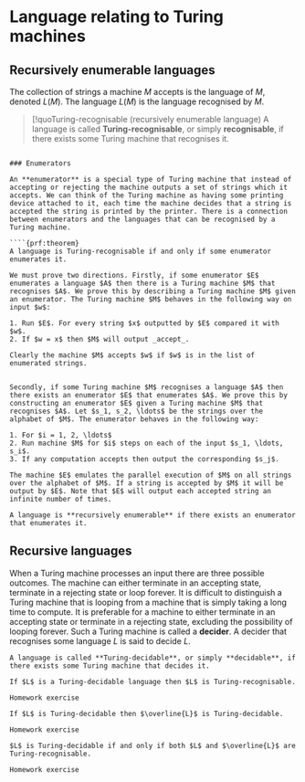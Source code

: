 # Language relating to Turing machines

## Recursively enumerable languages 

The collection of strings a machine $M$ accepts is the language of $M$, denoted $L(M)$. The language $L(M)$ is the language recognised by $M$.

> [!quoTuring-recognisable (recursively enumerable language)
A language is called **Turing-recognisable**, or simply **recognisable**, if there exists some Turing machine that recognises it.
````

### Enumerators

An **enumerator** is a special type of Turing machine that instead of accepting or rejecting the machine outputs a set of strings which it accepts. We can think of the Turing machine as having some printing device attached to it, each time the machine decides that a string is accepted the string is printed by the printer. There is a connection between enumerators and the languages that can be recognised by a Turing machine.

````{prf:theorem}
A language is Turing-recognisable if and only if some enumerator enumerates it.
````

````{prf:proof}
We must prove two directions. Firstly, if some enumerator $E$ enumerates a language $A$ then there is a Turing machine $M$ that recognises $A$. We prove this by describing a Turing machine $M$ given an enumerator. The Turing machine $M$ behaves in the following way on input $w$:

1. Run $E$. For every string $x$ outputted by $E$ compared it with $w$.
2. If $w = x$ then $M$ will output _accept_.

Clearly the machine $M$ accepts $w$ if $w$ is in the list of enumerated strings.


Secondly, if some Turing machine $M$ recognises a language $A$ then there exists an enumerator $E$ that enumerates $A$. We prove this by constructing an enumerator $E$ given a Turing machine $M$ that recognises $A$. Let $s_1, s_2, \ldots$ be the strings over the alphabet of $M$. The enumerator behaves in the following way: 

1. For $i = 1, 2, \ldots$
2. Run machine $M$ for $i$ steps on each of the input $s_1, \ldots, s_i$.
3. If any computation accepts then output the corresponding $s_j$.

The machine $E$ emulates the parallel execution of $M$ on all strings over the alphabet of $M$. If a string is accepted by $M$ it will be output by $E$. Note that $E$ will output each accepted string an infinite number of times.
````

````{prf:definition} Recursively enumerable
A language is **recursively enumerable** if there exists an enumerator that enumerates it.
````

## Recursive languages

When a Turing machine processes an input there are three possible outcomes. The machine can either terminate in an accepting state, terminate in a rejecting state or loop forever. It is difficult to distinguish a Turing machine that is looping from a machine that is simply taking a long time to compute. It is preferable for a machine to either terminate in an accepting state or terminate in a rejecting state, excluding the possibility of looping forever. Such a Turing machine is called a **decider**. A decider that recognises some language $L$ is said to decide $L$.

````{prf:definition} Turing decidable (recursive language)
A language is called **Turing-decidable**, or simply **decidable**, if there exists some Turing machine that decides it.
````


````{prf:lemma}
If $L$ is a Turing-decidable language then $L$ is Turing-recognisable.
````

````{prf:proof}
Homework exercise
````

````{prf:lemma}
If $L$ is Turing-decidable then $\overline{L}$ is Turing-decidable.
````
````{prf:proof}
Homework exercise
````

````{prf:theorem}
$L$ is Turing-decidable if and only if both $L$ and $\overline{L}$ are Turing-recognisable.
````
````{prf:proof}
Homework exercise
````
